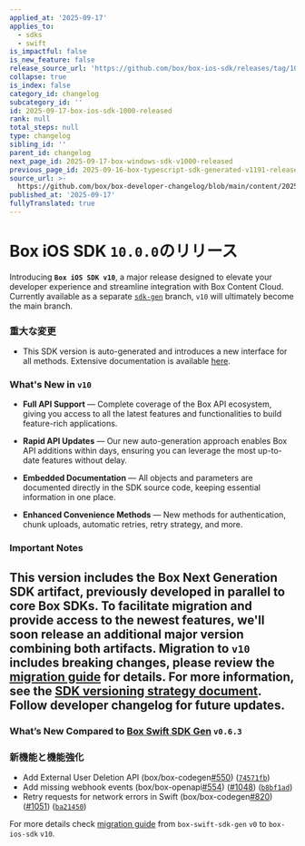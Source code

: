 ```yaml
---
applied_at: '2025-09-17'
applies_to:
  - sdks
  - swift
is_impactful: false
is_new_feature: false
release_source_url: 'https://github.com/box/box-ios-sdk/releases/tag/10.0.0'
collapse: true
is_index: false
category_id: changelog
subcategory_id: ''
id: 2025-09-17-box-ios-sdk-1000-released
rank: null
total_steps: null
type: changelog
sibling_id: ''
parent_id: changelog
next_page_id: 2025-09-17-box-windows-sdk-v1000-released
previous_page_id: 2025-09-16-box-typescript-sdk-generated-v1191-released
source_url: >-
  https://github.com/box/box-developer-changelog/blob/main/content/2025/09-17-box-ios-sdk-1000-released.md
published_at: '2025-09-17'
fullyTranslated: true
---
```

# Box iOS SDK `10.0.0`のリリース

Introducing **`Box iOS SDK v10`**, a major release designed to elevate your developer experience and streamline integration with Box Content Cloud. Currently available as a separate [`sdk-gen`][1] branch, `v10` will ultimately become the main branch.

### 重大な変更

* This SDK version is auto-generated and introduces a new interface for all methods. Extensive documentation is available [here][2].

### What's New in `v10`

* **Full API Support** — Complete coverage of the Box API ecosystem, giving you access to all the latest features and functionalities to build feature-rich applications.

* **Rapid API Updates** — Our new auto-generation approach enables Box API additions within days, ensuring you can leverage the most up-to-date features without delay.

* **Embedded Documentation** — All objects and parameters are documented directly in the SDK source code, keeping essential information in one place.

* **Enhanced Convenience Methods** — New methods for authentication, chunk uploads, automatic retries, retry strategy, and more.

### Important Notes

This version includes the Box Next Generation SDK artifact, previously developed in parallel to core Box SDKs. To facilitate migration and provide access to the newest features, we'll soon release an additional major version combining both artifacts. Migration to `v10` includes breaking changes, please review the [migration guide][3] for details. For more information, see the [SDK versioning strategy document][4]. Follow developer changelog for future updates.
---
### What’s New Compared to [Box Swift SDK Gen][5] `v0.6.3`

### 新機能と機能強化

* Add External User Deletion API (box/box-codegen[#550][6]) ([`74571fb`][7])
* Add missing webhook events (box/box-openapi[#554][8]) ([#1048][9]) ([`b8bf1ad`][10])
* Retry requests for network errors in Swift (box/box-codegen[#820][11]) ([#1051][12]) ([`ba21450`][13])

For more details check [migration guide][14] from `box-swift-sdk-gen` `v0` to `box-ios-sdk` `v10`.

[1]: https://github.com/box/box-ios-sdk/tree/sdk-gen

[2]: https://github.com/box/box-ios-sdk/tree/sdk-gen/docs

[3]: https://github.com/box/box-ios-sdk/blob/sdk-gen/migration-guides/from-v5-to-v10.md

[4]: https://developer.box.com/tooling/sdks/sdk-versioning

[5]: https://github.com/box/box-swift-sdk-gen

[6]: https://github.com/box/box-ios-sdk/issues/969

[7]: https://github.com/box/box-ios-sdk/commit/74571fb6675d0ff90d0ec4ef2baf7113816093f8

[8]: https://github.com/box/box-ios-sdk/issues/554

[9]: https://github.com/box/box-ios-sdk/issues/1048

[10]: https://github.com/box/box-ios-sdk/commit/b8bf1add360119f70a626f663cd810f9598ec794

[11]: https://github.com/box/box-ios-sdk/issues/820

[12]: https://github.com/box/box-ios-sdk/issues/1051

[13]: https://github.com/box/box-ios-sdk/commit/ba214507b37d2a842bcf044b5b4392b442486d6f

[14]: https://github.com/box/box-ios-sdk/blob/sdk-gen/migration-guides/from-box-swift-sdk-gen-v0-to-box-ios-sdk-v10.md
